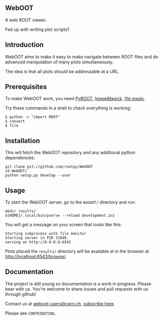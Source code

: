 WebOOT
------

A web ROOT viewer.

Fed up with writing plot scripts?

## Introduction

WebOOT aims to make it easy to make navigate between ROOT files and do advanced
manipulation of many plots simultaneously.

The idea is that all plots should be addressable at a URL.

## Prerequisites

To make WebOOT work, you need
[PyROOT](http://root.cern.ch/drupal/content/pyroot),
[ImageMagick](http://www.imagemagick.org/),
[file magic](http://www.darwinsys.com/file/).

Try these commands in a shell to check everything is working:

    $ python -c "import ROOT"
    $ convert
    $ file

## Installation

This will fetch the WebOOT repository and any additional python dependencies:

    git clone git://github.com/rootpy/WebOOT
    cd WebOOT/
    python setup.py develop --user

## Usage

To start the WebOOT server, go to the `WebOOT/` directory and run:

    mkdir results/
    ${HOME}/.local/bin/pserve --reload development.ini

You will get a message on your screen that looks like this:

	Starting subprocess with file monitor
	Starting server in PID 31840.
	serving on http://0.0.0.0:6543

Plots placed the `results/` directory will be available at in the browser at
[http://localhost:6543/browse/](http://localhost:6543/browse/).


## Documentation

The project is still young so documentation is a work in progress.
Please bear with us. You're welcome to share issues and pull requests with us
through github!

Contact us at [weboot-users@cern.ch](mailto:weboot-users@cern.ch),
[subscribe here](https://e-groups.cern.ch/e-groups/EgroupsSubscription.do?egroupName=weboot-users).

Please see `CONTRIBUTING`.
